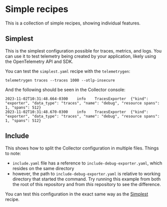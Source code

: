 # Simple recipes

This is a collection of simple recipes, showing individual features.

## Simplest

This is the simplest configuration possible for traces, metrics, and logs. You can use it to test telemetry being created by your application, likely using the OpenTelemetry API and SDK.

You can test the `simplest.yaml` recipe with the `telemetrygen`:

```commandline
telemetrygen traces --traces 1000 --otlp-insecure 
```

And the following should be seen in the Collector console:

```
2023-11-02T10:31:48.664-0300    info    TracesExporter  {"kind": "exporter", "data_type": "traces", "name": "debug", "resource spans": 1, "spans": 512}
2023-11-02T10:31:48.670-0300    info    TracesExporter  {"kind": "exporter", "data_type": "traces", "name": "debug", "resource spans": 1, "spans": 512}
```

## Include

This shows how to split the Collector configuration in multiple files. Things to note:
- `include.yaml` file has a reference to `include-debug-exporter.yaml`, which resides on the same directory
- however, the path to `include-debug-exporter.yaml` is relative to working directory that started the command. Try running this example from both the root of this repository and from _this_ repository to see the difference.

You can test this configuration in the exact same way as the [Simplest](#simplest) recipe.